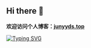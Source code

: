 ## Hi there 👋

**欢迎访问个人博客：[junyyds.top](https://junyyds.top)**

[![Typing SVG](https://readme-typing-svg.demolab.com/?lines=First+line+of+text;Second+line+of+text)](https://git.io/typing-svg)
